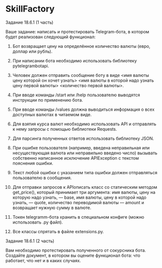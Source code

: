 # SkillFactory
Задание 18.6.1 (1 часть)

Ваше задание: написать и протестировать Telegram-бота, в котором будет реализован следующий функционал:


1) Бот возвращает цену на определённое количество валюты (евро, доллар или рубль).

2) При написании бота необходимо использовать библиотеку pytelegrambotapi.

3) Человек должен отправить сообщение боту в виде <имя валюты цену которой он хочет узнать> <имя валюты в которой надо узнать цену первой валюты> <количество первой валюты>.

4) При вводе команды /start или /help пользователю выводятся инструкции по применению бота.

5) При вводе команды /values должна выводиться информация о всех доступных валютах в читаемом виде.

6) Для взятия курса валют необходимо использовать API и отправлять к нему запросы с помощью библиотеки Requests.

7) Для парсинга полученных ответов использовать библиотеку JSON.

8) При ошибке пользователя (например, введена неправильная или несуществующая валюта или неправильно введено число) вызывать собственно написанное исключение APIException с текстом пояснения ошибки.

9) Текст любой ошибки с указанием типа ошибки должен отправляться пользователю в сообщения.

10) Для отправки запросов к APIописать класс со статическим методом get_price(), который принимает три аргумента: имя валюты, цену на которую надо узнать, — base, имя валюты, цену в которой надо узнать, — quote, количество переводимой валюты — amount и возвращает нужную сумму в валюте.

11) Токен telegramm-бота хранить в специальном конфиге (можно использовать .py файл).

12) Все классы спрятать в файле extensions.py.


Задание 18.6.1 (2 часть)

Вам необходимо протестировать полученного от сокурсника бота. Создайте документ, в котором вы оцените функционал бота: что работает, что нет и в каких случаях.
